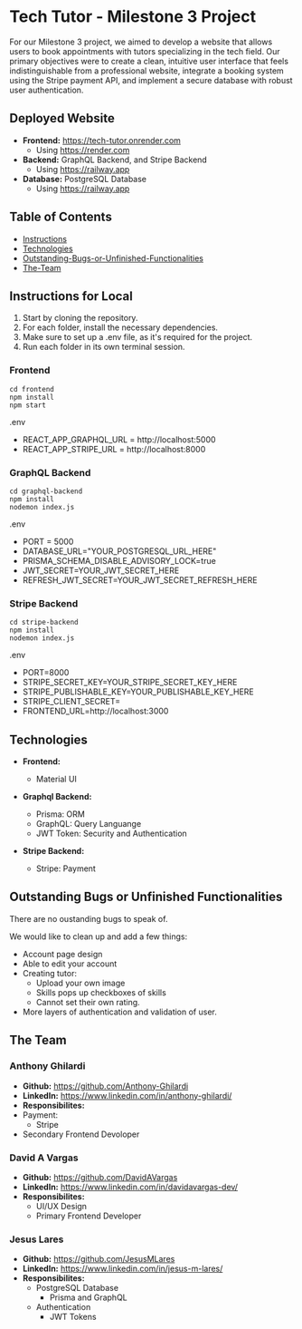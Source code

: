 # Tech Tutor - Milestone 3 Project

For our Milestone 3 project, we aimed to develop a website that allows users to book appointments with tutors specializing in the tech field. Our primary objectives were to create a clean, intuitive user interface that feels indistinguishable from a professional website, integrate a booking system using the Stripe payment API, and implement a secure database with robust user authentication.

## Deployed Website

- **Frontend:** https://tech-tutor.onrender.com
  - Using https://render.com
- **Backend:** GraphQL Backend, and Stripe Backend
  - Using https://railway.app
- **Database:** PostgreSQL Database
  - Using https://railway.app

## Table of Contents

- [Instructions](#instructions)
- [Technologies](#technologies)
- [Outstanding-Bugs-or-Unfinished-Functionalities](#outstanding-bugs-or-unfinished-functionalities)
- [The-Team](#the-team)

## Instructions for Local

1. Start by cloning the repository.
2. For each folder, install the necessary dependencies.
3. Make sure to set up a .env file, as it's required for the project.
4. Run each folder in its own terminal session.

### Frontend

```
cd frontend
npm install
npm start
```

.env

- REACT_APP_GRAPHQL_URL = http://localhost:5000
- REACT_APP_STRIPE_URL = http://localhost:8000

### GraphQL Backend

```
cd graphql-backend
npm install
nodemon index.js
```

.env

- PORT = 5000
- DATABASE_URL="YOUR_POSTGRESQL_URL_HERE"
- PRISMA_SCHEMA_DISABLE_ADVISORY_LOCK=true
- JWT_SECRET=YOUR_JWT_SECRET_HERE
- REFRESH_JWT_SECRET=YOUR_JWT_SECRET_REFRESH_HERE

### Stripe Backend

```
cd stripe-backend
npm install
nodemon index.js
```

.env

- PORT=8000
- STRIPE_SECRET_KEY=YOUR_STRIPE_SECRET_KEY_HERE
- STRIPE_PUBLISHABLE_KEY=YOUR_PUBLISHABLE_KEY_HERE
- STRIPE_CLIENT_SECRET=
- FRONTEND_URL=http://localhost:3000

## Technologies

- **Frontend:**

  - Material UI

- **Graphql Backend:**

  - Prisma: ORM
  - GraphQL: Query Languange
  - JWT Token: Security and Authentication

- **Stripe Backend:**
  - Stripe: Payment

## Outstanding Bugs or Unfinished Functionalities

There are no oustanding bugs to speak of.

We would like to clean up and add a few things:

- Account page design
- Able to edit your account
- Creating tutor:
  - Upload your own image
  - Skills pops up checkboxes of skills
  - Cannot set their own rating.
- More layers of authentication and validation of user.

## The Team

### Anthony Ghilardi

- **Github:** https://github.com/Anthony-Ghilardi
- **LinkedIn:** https://www.linkedin.com/in/anthony-ghilardi/
- **Responsibilites:**
- Payment:
  - Stripe
- Secondary Frontend Devoloper

### David A Vargas

- **Github:** https://github.com/DavidAVargas
- **LinkedIn:** https://www.linkedin.com/in/davidavargas-dev/
- **Responsibilites:**
  - UI/UX Design
  - Primary Frontend Developer

### Jesus Lares

- **Github:** https://github.com/JesusMLares
- **LinkedIn:** https://www.linkedin.com/in/jesus-m-lares/
- **Responsibilites:**
  - PostgreSQL Database
    - Prisma and GraphQL
  - Authentication
    - JWT Tokens

